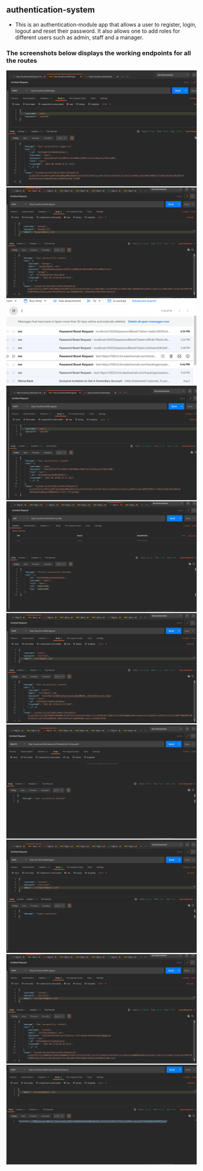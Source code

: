 ## authentication-system

- This is an authentication-module app that allows a user to register, login, logout and reset their password. It also allows one to add roles for different users such as admin, staff and a manager. 

###  The screenshots below displays the working endpoints for all the routes


<img src="https://github.com/Rythae/authentication-system/blob/main/images/LOGIN%20%20ENDPOINT.png" alt="Alt text">

<img src="https://github.com/Rythae/authentication-system/blob/main/images/MANAGER%20ROLE%20SUCCESSSSSSS.png" alt="Alt text">

<img src="https://github.com/Rythae/authentication-system/blob/main/images/PasswordReset%20EMAIL.png" alt="Alt text">

<img src="https://github.com/Rythae/authentication-system/blob/main/images/REGISTER%20ENDPOINT.png" alt="Alt text">

<img src="https://github.com/Rythae/authentication-system/blob/main/images/ROLE%20ACTIONNNNNNNNNNNN.png" alt="Alt text">

<img src="https://github.com/Rythae/authentication-system/blob/main/images/STAFF%20ROLES%20SUCCESSSSSSS.png" alt="Alt text">

<img src="https://github.com/Rythae/authentication-system/blob/main/images/USER%20DELETED%20BY%20ADMINNNNNNN.png" alt="Alt text">

<img src="https://github.com/Rythae/authentication-system/blob/main/images/USER%20LOGOUT%20SUCCESSSSSSS.png" alt="Alt text">

<img src="https://github.com/Rythae/authentication-system/blob/main/images/USER%20REGISTERRRRRRRRRRRR%20.png" alt="Alt text">

<img src="https://github.com/Rythae/authentication-system/blob/main/images/REQUEST%20RESET%20PASSWORDDDDD.png" alt="Alt text">

